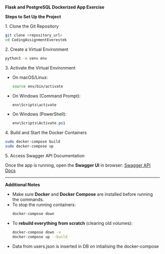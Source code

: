 
**Flask and PostgreSQL Dockerized App Exercise**

**Steps to Set Up the Project**

1️. Clone the Git Repository

```bash
git clone <repository_url>
cd CodingAssignmentEverestek
```

2️. Create a Virtual Environment

```bash
python3 -m venv env
```

3️. Activate the Virtual Environment

- On macOS/Linux:
  ```bash
  source env/bin/activate
  ```
- On Windows (Command Prompt):
  ```cmd
  env\Scripts\activate
  ```
- On Windows (PowerShell):
  ```powershell
  env\Scripts\Activate.ps1
  ```

4️. Build and Start the Docker Containers

```bash
sudo docker-compose build
sudo docker-compose up
```

5️. Access Swagger API Documentation

Once the app is running, open the **Swagger UI** in  browser: [Swagger API Docs](http://localhost:5000/apidocs)

---

**Additional Notes**

- Make sure **Docker** and **Docker Compose** are installed before running the commands.
- To stop the running containers:
  ```bash
  docker-compose down
  ```
- To **rebuild everything from scratch** (clearing old volumes):
  ```bash
  docker-compose down -v
  docker-compose up --build
  ```
- Data from users.json is inserted in DB on intialising the docker-compose




